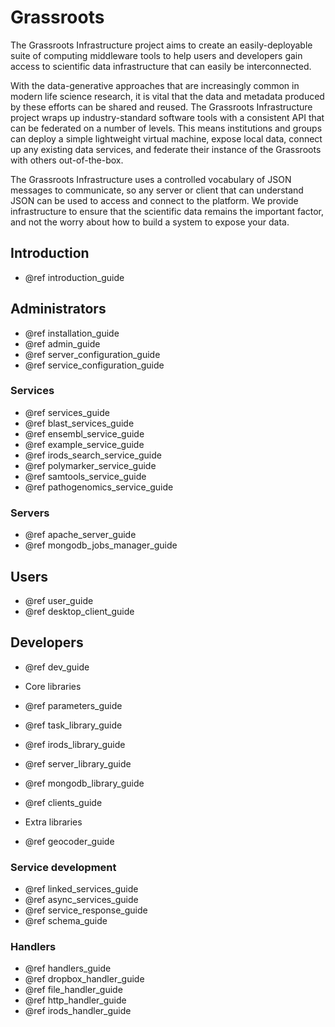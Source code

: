 ﻿# Grassroots


The Grassroots Infrastructure project aims to create an easily-deployable suite of computing middleware tools to help users and developers gain access to scientific data infrastructure that can easily be interconnected.

With the data-generative approaches that are increasingly common in modern life science research, it is vital that the data and metadata produced by these efforts can be shared and reused. The Grassroots Infrastructure project wraps up industry-standard software tools with a consistent API that can be federated on a number of levels. This means institutions and groups can deploy a simple lightweight virtual machine, expose local data, connect up any existing data services, and federate their instance of the Grassroots with others out-of-the-box.

The Grassroots Infrastructure uses a controlled vocabulary of JSON messages to communicate, so any server or client that can understand JSON can be used to access and connect to the platform. We provide infrastructure to ensure that the scientific data remains the important factor, and not the worry about how to build a system to expose your data.


## Introduction

* @ref introduction_guide

## Administrators

* @ref installation_guide
* @ref admin_guide
* @ref server_configuration_guide
* @ref service_configuration_guide

### Services

* @ref services_guide
 * @ref blast_services_guide
 * @ref ensembl_service_guide
 * @ref example_service_guide
 * @ref irods_search_service_guide
 * @ref polymarker_service_guide
 * @ref samtools_service_guide
 * @ref pathogenomics_service_guide 

### Servers

* @ref apache_server_guide
* @ref mongodb_jobs_manager_guide

## Users 

* @ref user_guide
* @ref desktop_client_guide

## Developers

* @ref dev_guide

* Core libraries
 * @ref parameters_guide
 * @ref task_library_guide
 * @ref irods_library_guide
 * @ref server_library_guide
 * @ref mongodb_library_guide
 * @ref clients_guide
* Extra libraries
 * @ref geocoder_guide

### Service development

* @ref linked_services_guide
* @ref async_services_guide
* @ref service_response_guide
* @ref schema_guide

### Handlers

* @ref handlers_guide
 * @ref dropbox_handler_guide
 * @ref file_handler_guide
 * @ref http_handler_guide
 * @ref irods_handler_guide
